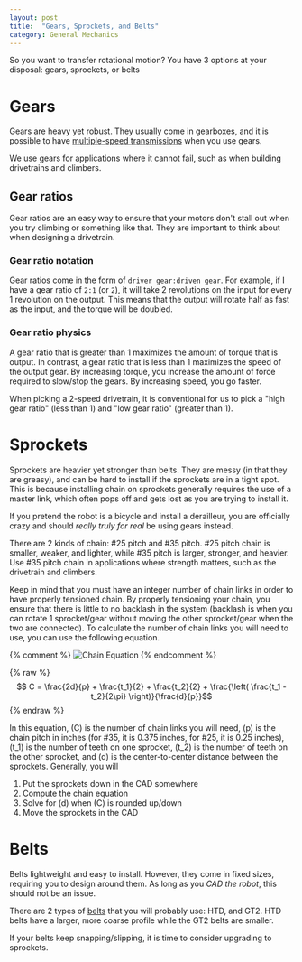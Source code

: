 ```yaml
---
layout: post
title:  "Gears, Sprockets, and Belts"
category: General Mechanics
---
```


So you want to transfer rotational motion? You have 3 options at your disposal: gears, sprockets, or belts

# Gears

Gears are heavy yet robust. They usually come in gearboxes, and it is possible to have [multiple-speed transmissions](https://www.vexrobotics.com/wcp-ds.html) when you use gears. 

We use gears for applications where it cannot fail, such as when building drivetrains and climbers. 

## Gear ratios

Gear ratios are an easy way to ensure that your motors don't stall out when you try climbing or something like that. They are important to think about when designing a drivetrain.

### Gear ratio notation

Gear ratios come in the form of `driver gear:driven gear`. For example, if I have a gear ratio of `2:1` (or `2`), it will take 2 revolutions on the input for every 1 revolution on the output. This means that the output will rotate half as fast as the input, and the torque will be doubled. 

### Gear ratio physics

A gear ratio that is greater than 1 maximizes the amount of torque that is output. In contrast, a gear ratio that is less than 1 maximizes the speed of the output gear. By increasing torque, you increase the amount of force required to slow/stop the gears. By increasing speed, you go faster.

When picking a 2-speed drivetrain, it is conventional for us to pick a "high gear ratio" (less than 1) and "low gear ratio" (greater than 1). 


# Sprockets

Sprockets are heavier yet stronger than belts. They are messy (in that they are greasy), and can be hard to install if the sprockets are in a tight spot.
This is because installing chain on sprockets generally requires the use of a master link, which often pops off and gets lost as you are trying to install it.

If you pretend the robot is a bicycle and install a derailleur, you are officially crazy and should _really truly for real_  be using gears instead.

There are 2 kinds of chain: #25 pitch and #35 pitch. #25 pitch chain is smaller, weaker, and lighter, while #35 pitch is larger, stronger, and heavier. Use #35 pitch chain in applications where strength 
matters, such as the drivetrain and climbers.

Keep in mind that you must have an integer number of chain links in order to have properly tensioned chain. By properly tensioning your chain, you ensure that there is little to no backlash in the system (backlash is when you can rotate 1 sprocket/gear without moving the other sprocket/gear when the two are connected). To calculate the number of chain links you will need to use, you can use the following equation.  

{% comment %} 
![Chain Equation](https://i.imgur.com/rIH5xBA.png)
{% endcomment %} 


{% raw %} 
$$ C = \frac{2d}{p} + \frac{t_1}{2} + \frac{t_2}{2} + \frac{\left( \frac{t_1 - t_2}{2\pi} \right)}{\frac{d}{p}}$$
{% endraw %} 

In this equation, \(C\) is the number of chain links you will need, \(p\) is the chain pitch in inches (for #35, it is 0.375 inches, for #25, it is 0.25 inches), \(t_1\) is the number of teeth on one sprocket, \(t_2\) is the number of teeth on the other sprocket, and \(d\) is the center-to-center distance between the sprockets. Generally, you will 

1. Put the sprockets down in the CAD somewhere
1. Compute the chain equation
1. Solve for \(d\) when \(C\) is rounded up/down
1. Move the sprockets in the CAD



# Belts

Belts lightweight and easy to install. However, they come in fixed sizes, requiring you to design around them. As long as you *CAD the robot*, this should
not be an issue. 

There are 2 types of [belts](https://www.vexrobotics.com/vexpro/motion/belts-and-pulleys) that you will probably use: HTD, and GT2. HTD belts have a larger, more coarse profile while the GT2 belts are smaller.



If your belts keep snapping/slipping, it is time to consider upgrading to sprockets.
